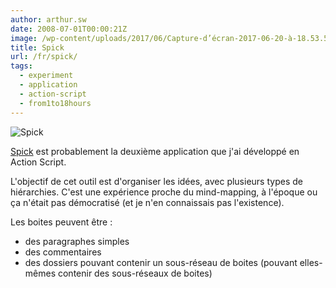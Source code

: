 ```yaml
---
author: arthur.sw
date: 2008-07-01T00:00:21Z
image: /wp-content/uploads/2017/06/Capture-d’écran-2017-06-20-à-18.53.54-thumb.png
title: Spick
url: /fr/spick/
tags:
  - experiment
  - application
  - action-script
  - from1to18hours
---
```


![Spick](/wp-content/uploads/2017/06/Capture-d’écran-2017-06-20-à-18.53.54.png)

[Spick](/old/Spick.html) est probablement la deuxième application que j'ai développé en Action Script.

L'objectif de cet outil est d'organiser les idées, avec plusieurs types de hiérarchies. C'est une expérience proche du mind-mapping, à l'époque ou ça n'était pas démocratisé (et je n'en connaissais pas l'existence).

Les boites peuvent être :

  * des paragraphes simples
  * des commentaires
  * des dossiers pouvant contenir un sous-réseau de boites (pouvant elles-mêmes contenir des sous-réseaux de boites)